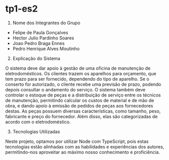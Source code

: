 # tp1-es2

1. Nome dos Integrantes do Grupo

- Felipe de Paula Gonçalves
- Hector Julio Pardinho Soares
- Joao Pedro Braga Ennes
- Pedro Henrique Alves Moutinho

2. Explicação do Sistema

O sistema deve dar apoio à gestão de uma oficina de manutenção de
eletrodomésticos. Os clientes trazem os aparelhos para orçamento, que tem
prazo para ser fornecido, dependendo do tipo de aparelho. Se o conserto for
autorizado, o cliente recebe uma previsão de prazo, podendo depois consultar
o andamento do serviço. O sistema também deve controlar o estoque de
peças e a distribuição de serviço entre os técnicos de manutenção,
permitindo calcular os custos de material e de mão de obra, e dando apoio à
emissão de pedidos de peças aos fornecedores destas. As peças possuem
diversas características, como tamanho, peso, fabricante e preço do
fornecedor. Além disso, elas são categorizadas de acordo com o
eletrodoméstico.

3. Tecnologias Utilizadas

Neste projeto, optamos por utilizar Node com TypeScript, pois estas tecnologias
estão alinhadas com as habilidades e experiências dos autores, permitindo-nos
aproveitar ao máximo nosso conhecimento e proficiência.
